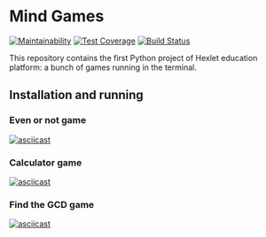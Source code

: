 # Mind Games

[![Maintainability](https://api.codeclimate.com/v1/badges/a99a88d28ad37a79dbf6/maintainability)](https://codeclimate.com/github/codeclimate/codeclimate/maintainability)
[![Test Coverage](https://api.codeclimate.com/v1/badges/a99a88d28ad37a79dbf6/test_coverage)](https://codeclimate.com/github/codeclimate/codeclimate/test_coverage)
[![Build Status](https://travis-ci.org/Paspr/python-project-lvl1.svg?branch=master)](https://travis-ci.org/Paspr/python-project-lvl1)

This repository contains the first Python project of Hexlet education platform: a bunch of games running in the terminal.

## Installation and running
### Even or not game
[![asciicast](https://asciinema.org/a/kakKDr5avAfdY4xyiv5zmvmCc.svg)](https://asciinema.org/a/kakKDr5avAfdY4xyiv5zmvmCc)
### Calculator game
[![asciicast](https://asciinema.org/a/h2R7V75DoIvOz1Ue6Wk2IUqwh.svg)](https://asciinema.org/a/h2R7V75DoIvOz1Ue6Wk2IUqwh)
### Find the GCD game
[![asciicast](https://asciinema.org/a/0gBdeqrbhJuosz0eXuTWA4Pnk.svg)](https://asciinema.org/a/0gBdeqrbhJuosz0eXuTWA4Pnk)